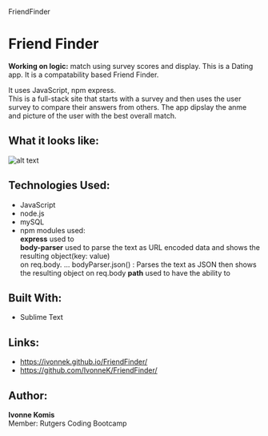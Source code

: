 FriendFinder
# Friend Finder 
**Working on logic:** match using survey scores and display.
This is a Dating app. It is a compatability based Friend Finder.

It uses JavaScript, npm express.  
This is a full-stack site that starts with a survey and then uses the user survey to compare their answers from others. The app dipslay the anme and picture of the user with the best overall match.


## What it looks like:
![alt text](screenshots/.png "Friend Finder")


## Technologies Used: 
- JavaScript 
- node.js 
- mySQL
- npm modules used:<br>
**express** used to <br>
**body-parser** used to parse the text as URL encoded data and shows the resulting object(key: value)<br> 
on req.body. ... bodyParser.json() : Parses the text as JSON then shows the resulting object on req.body
**path** used to have the ability to <br>

## Built With:
* Sublime Text

## Links: 	
- https://ivonnek.github.io/FriendFinder/<br>
- https://github.com/IvonneK/FriendFinder/


## Author: 
**Ivonne Komis**<br>
Member: Rutgers Coding Bootcamp
